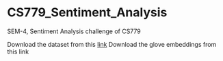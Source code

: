 # CS779_Sentiment_Analysis
SEM-4, Sentiment Analysis challenge of CS779

Download the dataset from this [link](https://iitk-my.sharepoint.com/:u:/g/personal/arnavs21_iitk_ac_in/EQ94SprU0zhOsBAUwtRv3vABFS7ubYUdq7HvRl8cFbldbw?e=QCi0yL)
Download the glove embeddings from this link
